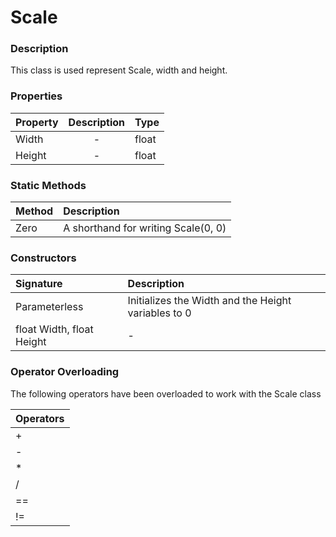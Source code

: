 # Scale

### Description

This class is used represent Scale, width and height.

### Properties
| Property     | Description | Type |
| :---        |    :----:   | :---- |
| Width        |    - | float|
| Height     | - | float |

### Static Methods

| Method      | Description |
| :---        |    :----   |
| Zero        | A shorthand for writing Scale(0, 0)       |

### Constructors
| Signature      | Description |
| :---        |    :----   |
| Parameterless | Initializes the Width and the Height variables to 0 |
| float Width, float Height  | - |

### Operator Overloading

The following operators have been overloaded to work with the Scale class

| Operators |
| :---   |
| + |
| - |
| * |
| / |
| == |
| != |